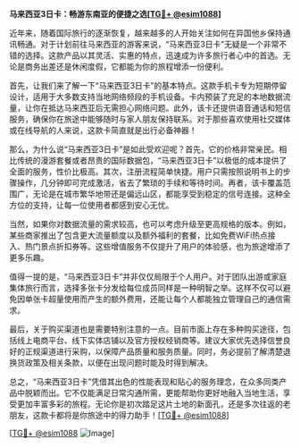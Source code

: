 **马来西亚3日卡：畅游东南亚的便捷之选[[TG💪+ @esim1088](https://t.me/s/esim1088)]**

近年来，随着国际旅行的逐渐恢复，越来越多的人开始关注如何在异国他乡保持通讯畅通。对于计划前往马来西亚的游客来说，“马来西亚3日卡”无疑是一个非常不错的选择。这款产品以其灵活、实惠的特点，迅速成为许多旅行者心中的首选。无论是商务出差还是休闲度假，它都能为你的旅程增添一份便利。

首先，让我们来了解一下“马来西亚3日卡”的基本特点。这款手机卡专为短期停留设计，适用于大多数支持当地网络频段的手机设备。卡内预装了充足的本地数据流量，让你在抵达马来西亚后无需担心网络问题。此外，该卡还提供语音通话和短信服务，确保你在旅途中能够随时与家人朋友保持联系。对于那些喜欢使用社交媒体或在线导航的人来说，这款卡简直就是出行必备神器！

那么，为什么说“马来西亚3日卡”是如此受欢迎呢？首先，它的价格非常亲民。相比传统的漫游套餐或者昂贵的国际数据包，“马来西亚3日卡”以极低的成本提供了全面的服务，性价比极高。其次，注册流程简单快捷。用户只需按照说明书上的步骤操作，几分钟即可完成激活，省去了繁琐的手续和等待时间。再者，该卡覆盖范围广，无论是在城市繁华地带还是偏远山区，都能享受到稳定的信号连接。这种全方位的支持，让每一位使用者都感到安心无忧。

当然，如果你对数据流量的需求较高，也可以考虑升级至更高规格的版本。例如，某些商家推出了包含更大流量额度以及额外福利的套餐，比如免费WiFi热点接入、热门景点折扣券等。这些增值服务不仅提升了用户的体验感，也为旅途增添了更多乐趣。

值得一提的是，“马来西亚3日卡”并非仅仅局限于个人用户。对于团队出游或家庭集体旅行而言，选择多张卡分发给每位成员同样是一种明智之举。这样不仅可以避免因单张卡超量使用而产生的额外费用，还能让每个人都能独立管理自己的通信需求。

最后，关于购买渠道也是需要特别注意的一点。目前市面上存在多种购买途径，包括线上电商平台、线下实体店铺以及官方授权经销商等。建议大家优先选择信誉良好的正规渠道进行采购，以保障产品质量和服务质量。同时，务必提前了解清楚退换货政策及相关条款，以便在出现问题时能及时得到解决。

总之，“马来西亚3日卡”凭借其出色的性能表现和贴心的服务理念，在众多同类产品中脱颖而出。它不仅能满足日常沟通所需，更能帮助你更好地融入当地生活，享受更加丰富多彩的旅程。无论你是初次踏足这片土地的新面孔，还是多次往返的老朋友，这款卡都将是你旅途中的得力助手！[[TG💪+ @esim1088](https://t.me/s/esim1088)]

[[TG💪+ @esim1088](https://t.me/s/esim1088) ![Image](https://i.postimg.cc/4NQfJmqS/Snipaste-2025-05-13-00-14-12.png)]